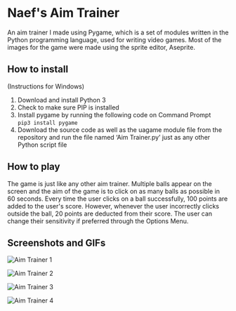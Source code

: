 # Naef's Aim Trainer
An aim trainer I made using Pygame, which is a set of modules written in the Python programming language, used for writing video games. Most of the images for the game were made using the sprite editor, Aseprite.

## How to install
(Instructions for Windows)
1.	Download and install Python 3
2.	Check to make sure PIP is installed
3.	Install pygame by running the following code on Command Prompt  
  `pip3 install pygame`
4.	Download the source code as well as the uagame module file from the repository and run the file named ‘Aim Trainer.py’ just as any other Python script  file

## How to play
The game is just like any other aim trainer. Multiple balls appear on the screen and the aim of the game is to click on as many balls as possible in 60 seconds. Every time the user clicks on a ball successfully, 100 points are added to the user's score. However, whenever the user incorrectly clicks outside the ball, 20 points are deducted from their score. The user can change their sensitivity if preferred through the Options Menu.

## Screenshots and GIFs

![Aim Trainer 1](https://user-images.githubusercontent.com/59618797/129113016-9c48cc21-9b06-4cb6-8bcc-478ce26d4c75.png)

![Aim Trainer 2](https://user-images.githubusercontent.com/59618797/129113023-2e3e03f6-b27f-49ab-8197-4d81baf25e43.png)

![Aim Trainer 3](https://user-images.githubusercontent.com/59618797/129113026-94f1a3bd-badf-4a14-aebc-3c5c4a822d4c.gif)

![Aim Trainer 4](https://user-images.githubusercontent.com/59618797/129113029-ee159a35-fd60-42b8-bdd3-b8cfbec89b7b.png)

